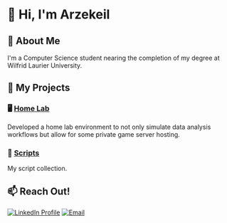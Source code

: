 # 🤗 Hi, I'm Arzekeil  

## 🫡 About Me  
I'm a Computer Science student nearing the completion of my degree at Wilfrid Laurier University.
  
## 🦉 My Projects  

### 🖥️ [Home Lab](https://github.com/arzekeil/home-lab)  
Developed a home lab environment to not only simulate data analysis workflows but allow for some private game server hosting.  

### 📜 [Scripts](https://github.com/arzekeil/scripts)
My script collection.

## 📫 Reach Out!  
[![LinkedIn Profile](https://img.shields.io/badge/LinkedIn-0077B5?style=for-the-badge&logo=linkedin&logoColor=white)](https://linkedin.com/in/arzekeil/)
[![Email](https://img.shields.io/badge/Gmail-D14836?style=for-the-badge&logo=gmail&logoColor=white)](mailto:arzekeil.abel@gmail.com)
<!--[![Resume](https://img.shields.io/badge/Resume-gray?style=for-the-badge&logo=googledocs&logoColor=white)](https://docs.google.com/document/d/1-B5A3V7rOHnpRJXyTr7EdER0XdBqRkU6XSstfkV3u8s/edit?usp=sharing)-->
